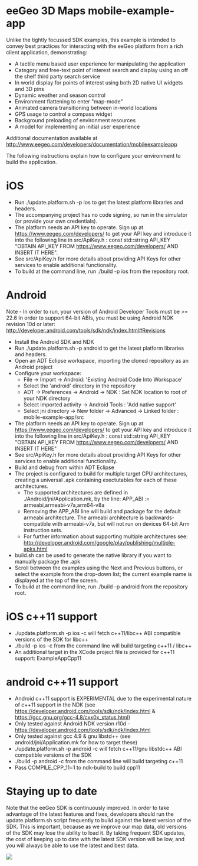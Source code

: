 eeGeo 3D Maps mobile-example-app
================================

Unlike the tightly focussed SDK examples, this example is intended to convey best practices for interacting with the eeGeo platform from a rich client application, demonstrating:

* A tactile menu based user experience for manipulating the application
* Category and free-text point of interest search and display using an off the shelf third party search service
* In world display for points of interest using both 2D native UI widgets and 3D pins
* Dynamic weather and season control
* Environment flattening to enter "map-mode"
* Animated camera transitioning between in-world locations
* GPS usage to control a compass widget
* Background preloading of environment resources
* A model for implementing an initial user experience

Additional documentation available at http://www.eegeo.com/developers/documentation/mobileexampleapp

The following instructions explain how to configure your environment to build the application.

iOS
===

* Run ./update.platform.sh -p ios to get the latest platform libraries and headers.
* The accompanying project has no code signing, so run in the simulator (or provide your own credentials).
* The platform needs an API key to operate. Sign up at https://www.eegeo.com/developers/ to get your API key and introduce it into the following line in src/ApiKey.h : 
	const std::string API_KEY "OBTAIN API_KEY FROM https://www.eegeo.com/developers/ AND INSERT IT HERE".
* See src/ApiKey.h for more details about providing API Keys for other services to enable additional functionality.
* To build at the command line, run ./build -p ios from the repository root.

Android
=======
Note - In order to run, your version of Android Developer Tools must be >= 22.6
In order to support 64-bit ABIs, you must be using Android NDK revision 10d or later:
http://developer.android.com/tools/sdk/ndk/index.html#Revisions

* Install the Android SDK and NDK
* Run ./update.platform.sh -p android to get the latest platform libraries and headers.
* Open an ADT Eclipse workspace, importing the cloned repository as an Android project
* Configure your workspace:
    * File -> Import -> Android: 'Existing Android Code Into Workspace'
    * Select the 'android' directory in the repository
    * ADT -> Preferences -> Android -> NDK : Set NDK location to root of your NDK directory
    * Select imported activity -> Android Tools : 'Add native support'
    * Select jni directory -> New folder -> Advanced -> Linked folder : mobile-example-app/src
* The platform needs an API key to operate. Sign up at https://www.eegeo.com/developers/ to get your API key and introduce it into the following line in src/ApiKey.h : 
	const std::string API_KEY "OBTAIN API_KEY FROM https://www.eegeo.com/developers/ AND INSERT IT HERE"
* See src/ApiKey.h for more details about providing API Keys for other services to enable additional functionality.
* Build and debug from within ADT Eclipse
* The project is configured to build for multiple target CPU architectures, creating a universal .apk containing exectutables for each of these architectures.
	* The supported architectures are defined in ./Android/jni/Application.mk, by the line:
		APP_ABI := armeabi,armeabi-v7a,arm64-v8a
	* Removing the APP_ABI line will build and package for the default armeabi architecture. The armeabi architecture is backwards-compatible with armeabi-v7a, but will not run on devices 64-bit Arm instruction sets.
	* For further information about supporting multiple architectures see: http://developer.android.com/google/play/publishing/multiple-apks.html
* build.sh can be used to generate the native library if you want to manually package the .apk
* Scroll between the examples using the Next and Previous buttons, or select the example from the drop-down list; the current example name is displayed at the top of the screen. 
* To build at the command line, run ./build -p android from the repository root.

iOS c++11 support
=================
* ./update.platform.sh -p ios -c will fetch c++11/libc++ ABI compatible versions of the SDK for libc++
* ./build -p ios -c from the command line will build targeting c++11 / libc++
* An additional target in the XCode project file is provided for c++11 support: ExampleAppCpp11

android c++11 support
=====================
* Android c++11 support is EXPERIMENTAL due to the experimental nature of c++11 support in the NDK (see https://developer.android.com/tools/sdk/ndk/index.html & https://gcc.gnu.org/gcc-4.8/cxx0x_status.html)
* Only tested against Android NDK version r10d - https://developer.android.com/tools/sdk/ndk/index.html
* Only tested against gcc 4.9 & gnu libstd++ (see android/jni/Application.mk for how to target these)
* ./update.platform.sh -p android -c will fetch c++11/gnu libstdc++ ABI compatible versions of the SDK
* ./build -p android -c from the command line will build targeting c++11
* Pass COMPILE_CPP_11=1 to ndk-build to build cpp11

Staying up to date
==================
Note that the eeGeo SDK is continuously improved. In order to take advantage of the latest features and fixes, developers should run the update.platform.sh script frequently to build against the latest version of the SDK. This is important, because as we improve our map data, old versions of the SDK may lose the ability to load it. By taking frequent SDK updates, the cost of keeping up to date with the latest SDK version will be low, and you will always be able to use the latest and best data.

[![](http://apikey.eegeo.com/tracker/UA-21564666-7/mobile-example-app-readme)]()
